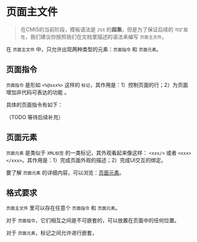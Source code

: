 # 页面主文件

> 在CMIS的当前阶段，模板语法是 ```JSX``` 的**超集**，但是为了保证后续的 ```可扩展性```，我们建议你按照我们在文档里描述的语法来编写 ```页面主文件```。


在 ```页面主文件``` 中，只允许出现两种类型的元素：```页面指令``` 和 ```页面元素```。

## 页面指令

```页面指令``` 是形如 ```<%@xxx%>``` 这样的 ```标记```，其作用是：1）控制页面的行；2）为页面增加非代码可表达的功能 。

具体的页面指令有如下：

（TODO 等待后续补充）


## 页面元素

```页面元素``` 是类似于 ```XML标签``` 的一类标记，其外观看起来像这样： ```<xxx/>``` 或者 ```<xxx></xxx>```。其作用是：1）完成页面外观的描述；2）完成UI交互的绑定。

要了解 ```页面元素``` 的详细内容，可以浏览：[页面元素](#页面元素)。

## 格式要求

```页面主文件``` 里可以存在任意个 ```页面指令``` 和 ```页面元素```。

对于 ```页面指令```，它们相互之间是不可嵌套的，可以放置在页面中的任何位置。

对于 ```页面元素```，标记之间允许进行嵌套，